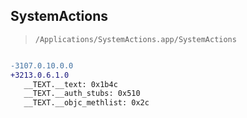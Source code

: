 ## SystemActions

> `/Applications/SystemActions.app/SystemActions`

```diff

-3107.0.10.0.0
+3213.0.6.1.0
   __TEXT.__text: 0x1b4c
   __TEXT.__auth_stubs: 0x510
   __TEXT.__objc_methlist: 0x2c

```
